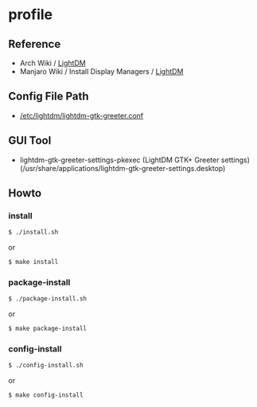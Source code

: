 
# profile


## Reference

* Arch Wiki / [LightDM](https://wiki.archlinux.org/index.php/LightDM)
* Manjaro Wiki / Install Display Managers / [LightDM](https://wiki.manjaro.org/index.php/Install_Display_Managers#LightDM)


## Config File Path

* [/etc/lightdm/lightdm-gtk-greeter.conf](config/lightdm/lightdm-gtk-greeter.conf )


## GUI Tool

* lightdm-gtk-greeter-settings-pkexec (LightDM GTK+ Greeter settings) (/usr/share/applications/lightdm-gtk-greeter-settings.desktop)


## Howto


### install

``` sh
$ ./install.sh
```

or

``` sh
$ make install
```


### package-install

``` sh
$ ./package-install.sh
```

or

``` sh
$ make package-install
```


### config-install

``` sh
$ ./config-install.sh
```

or

``` sh
$ make config-install
```
